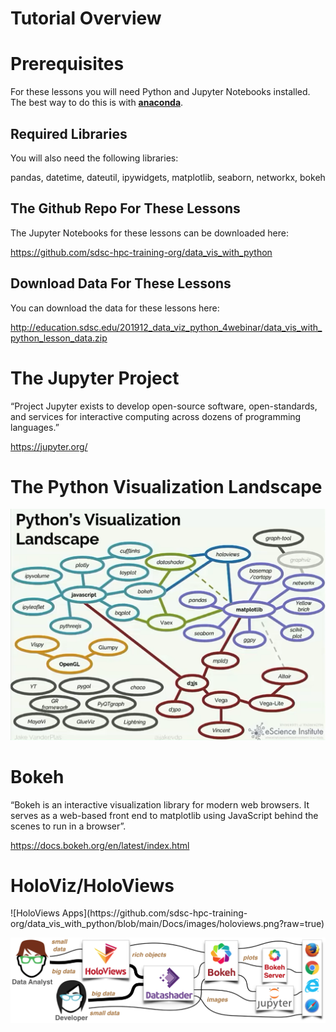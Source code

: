 # Tutorial Overview

<h1>Prerequisites</h1>

For these lessons you will need Python and Jupyter Notebooks installed. The best way to do this is with <b><a href="https://docs.anaconda.com/anaconda/install/">anaconda</a></b>. 

<h2>Required Libraries</h2>

You will also need the following libraries:

pandas, datetime, dateutil, ipywidgets, matplotlib, seaborn, networkx, bokeh

<h2>The Github Repo For These Lessons</h2>

The Jupyter Notebooks for these lessons can be downloaded here:

<a href="https://github.com/sdsc-hpc-training-org/data_vis_with_python">https://github.com/sdsc-hpc-training-org/data_vis_with_python</a>

<h2>Download Data For These Lessons</h2>

You can download the data for these lessons here:

<a href="http://education.sdsc.edu/201912_data_viz_python_4webinar/data_vis_with_python_lesson_data.zip" target="_new">http://education.sdsc.edu/201912_data_viz_python_4webinar/data_vis_with_python_lesson_data.zip</a>

<h1>The Jupyter Project</h1>

“Project Jupyter exists to develop open-source software, open-standards, and services for interactive computing across dozens of programming languages.”

<a href="https://jupyter.org/" target="_new">https://jupyter.org/</a>

<h1>The Python Visualization Landscape</h1>

![The Python Visualization Landscape](https://github.com/sdsc-hpc-training-org/data_vis_with_python/blob/main/Docs/images/python_vis_landscape.png?raw=true)

<h1>Bokeh</h1>
“Bokeh is an interactive visualization library for modern web browsers. It serves as a web-based front end to matplotlib using JavaScript behind the scenes to run in a browser”. 

<a href="https://docs.bokeh.org/en/latest/index.html" target="_new">https://docs.bokeh.org/en/latest/index.html</a>

<h1>HoloViz/HoloViews</h1>
![HoloViews Apps](https://github.com/sdsc-hpc-training-org/data_vis_with_python/blob/main/Docs/images/holoviews.png?raw=true)

![HoloViz Pipeline](https://github.com/sdsc-hpc-training-org/data_vis_with_python/blob/main/Docs/images/holoviz.png?raw=true)





